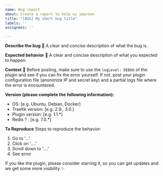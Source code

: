 ```yaml
---
name: Bug report
about: Create a report to help us improve
title: "[BUG] My short bug title"
labels: ''
assignees: ''

---
```


**Describe the bug** 🐛
A clear and concise description of what the bug is.

**Expected behavior** 👀
A clear and concise description of what you expected to happen.

**Context** 🔎
Before posting, make sure to use the `logLevel: DEBUG` of the plugin and see if you can fix the error yourself.
If not, post your plugin configuration file (anonimize IP and secret key) and a partial logs file where the error is encountered.

**Version (please complete the following information):**
 - OS: [e.g. Ubuntu, Debian, Docker]
 - Traefik version: [e.g. 2.9.*, 3.0.*]
 - Plugin version: [e.g. 1.1.*]
 - Redis ? : [e.g. 7.0.*]

**To Reproduce**
Steps to reproduce the behavior:
1. Go to '...'
2. Click on '....'
3. Scroll down to '....'
4. See error

If you like the plugin, please consider starring it, so you can get updates and we get some more visibility ✨
